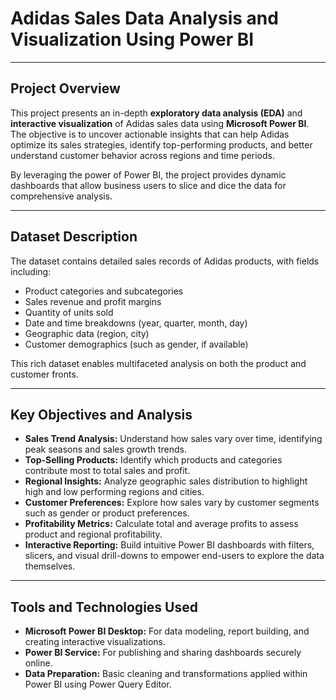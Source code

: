 # Adidas Sales Data Analysis and Visualization Using Power BI


---

## Project Overview

This project presents an in-depth **exploratory data analysis (EDA)** and **interactive visualization** of Adidas sales data using **Microsoft Power BI**. The objective is to uncover actionable insights that can help Adidas optimize its sales strategies, identify top-performing products, and better understand customer behavior across regions and time periods.

By leveraging the power of Power BI, the project provides dynamic dashboards that allow business users to slice and dice the data for comprehensive analysis.

---

## Dataset Description

The dataset contains detailed sales records of Adidas products, with fields including:
- Product categories and subcategories
- Sales revenue and profit margins
- Quantity of units sold
- Date and time breakdowns (year, quarter, month, day)
- Geographic data (region, city)
- Customer demographics (such as gender, if available)

This rich dataset enables multifaceted analysis on both the product and customer fronts.

---

## Key Objectives and Analysis

- **Sales Trend Analysis:** Understand how sales vary over time, identifying peak seasons and sales growth trends.
- **Top-Selling Products:** Identify which products and categories contribute most to total sales and profit.
- **Regional Insights:** Analyze geographic sales distribution to highlight high and low performing regions and cities.
- **Customer Preferences:** Explore how sales vary by customer segments such as gender or product preferences.
- **Profitability Metrics:** Calculate total and average profits to assess product and regional profitability.
- **Interactive Reporting:** Build intuitive Power BI dashboards with filters, slicers, and visual drill-downs to empower end-users to explore the data themselves.

---

## Tools and Technologies Used

- **Microsoft Power BI Desktop:** For data modeling, report building, and creating interactive visualizations.
- **Power BI Service:** For publishing and sharing dashboards securely online.
- **Data Preparation:** Basic cleaning and transformations applied within Power BI using Power Query Editor.

